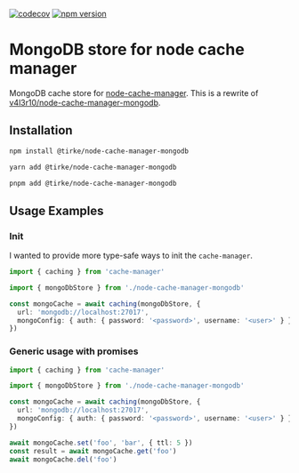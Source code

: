 [![codecov](https://codecov.io/gh/Tirke/node-cache-manager-ioredis/branch/main/graph/badge.svg?token=8B6YUE99N3)](https://codecov.io/gh/Tirke/node-cache-manager-ioredis)
[![npm version](https://badge.fury.io/js/@tirke%2Fnode-cache-manager-ioredis.svg)](https://badge.fury.io/js/@tirke%2Fnode-cache-manager-mongodb)

# MongoDB store for node cache manager

MongoDB cache store for [node-cache-manager](https://github.com/BryanDonovan/node-cache-manager).
This is a rewrite of [v4l3r10/node-cache-manager-mongodb](https://github.com/v4l3r10/node-cache-manager-mongodb).

## Installation

```sh
npm install @tirke/node-cache-manager-mongodb
```

```sh
yarn add @tirke/node-cache-manager-mongodb
```

```sh
pnpm add @tirke/node-cache-manager-mongodb
```

## Usage Examples

### Init

I wanted to provide more type-safe ways to init the `cache-manager`.

```typescript
import { caching } from 'cache-manager'

import { mongoDbStore } from './node-cache-manager-mongodb'

const mongoCache = await caching(mongoDbStore, {
  url: 'mongodb://localhost:27017',
  mongoConfig: { auth: { password: '<password>', username: '<user>' } },
})
```

### Generic usage with promises

```typescript
import { caching } from 'cache-manager'

import { mongoDbStore } from './node-cache-manager-mongodb'

const mongoCache = await caching(mongoDbStore, {
  url: 'mongodb://localhost:27017',
  mongoConfig: { auth: { password: '<password>', username: '<user>' } },
})

await mongoCache.set('foo', 'bar', { ttl: 5 })
const result = await mongoCache.get('foo')
await mongoCache.del('foo')
```
